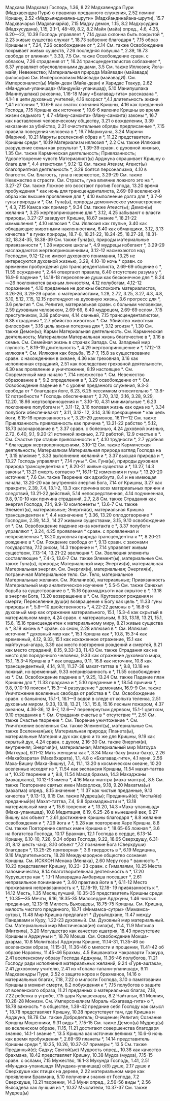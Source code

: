 Мадхава (Мадхава)
	Господь, 1.36, 8.22
Мадхавендра Пури (Мадхавендра Пури)
	о правилах преданного служения, 2.52
	помнит Кришну, 2.52 «Мадхьяндинаяна-шрути» (Мадхйандинайана-шрути), 15.7 
Мадхвачарья (Мадхвачарйа), 7.15 
Мадху
	демон, 1.15, 8.2 
Мадхусудана (Мадхусудана), 1.15, 2.1-1, 48-49, 8.2, 8.2
Майя (майа)
	опред., 4.6, 4.35, 6.20—23, 10.39
	Господь управляет *, 7.14 
	душа склонна быть покрытой *, 2.23 
	живые существа служат *, 18.73 
	забвение благодаря *, 7.15 
	образ Кришны и *, 7.24, 7.26 
	освобождение от *, 2.14 
		См. также Освобождение 
	покрывает живых существ, 7.26 
	последняя ловушка *, 2.39, 18.73 
	свобода от влияния *, 3.33, 7.5 
		См. также Освобождение
	сравн. с облаком, 7.26 
	страдания от *, 16.24
	трансценденталистов соблазняет *, 6.37
	управляет обусловленными душами, 3.5
		См. также Иллюзия; Йога-майя; Невежество; Материальная природа
Майявади (майавада)
	философия
		См. Имперсонализм
Майявади (майавадИ).
	См. Имперсоналист(ы)
Майя-деви (Майа-деви) и Харидас Тхакур, 2.62
«Мандукья-упанишад» (Мандукйа-упанишад), 5.10
Манипушпака (Манипушпака)
	раковина, 1.16-18
Ману
	«Бхагавад-гита» рассказана *, 4.1-1 
	в цепи духовных учителей, 4.16 
	возраст *,4.1 
	длительность жизни *,4.1 
	источник *, 10.6-6 
	как знаток сознания Кришны, 4.16 
	как преданный Господа, 7.15 
	Кришна как источник *, 10.6-6 
	явление Кришны во время жизни седьмого *, 4.7
«Ману-самхита» (Ману-самхита) законы *, 16.7
	как наставления человеческому обществу, 3.21 
	о
		вожделении, 3.39 
		наказании за убийство, 2.21 
	очистительные обряды предписанные *, 7.15
	правила поведения человека в *, 16.7 
Марихуана, 3.24 
Маричи (Маричи), 10.21 
Маруты
	вселенский образ и *, 11.22 
	представитель Кришны среди *, 10.19 
Материализм
	иллюзия *, 2.2
		См. также Иллюзия
	разрушение семьи как результат *, 1.39-39
	сравн. с духовной жизнью, 1.35 
	См. также Кармическая деятельность; Привязанность; Удовлетворение чувств
Материалист(ы)
	Арджуна спрашивает Кришну о благе для *, 4.4 
	атеистизм *, 9.12-12
		См. также Атеизм; Атеист(ы)
	благоприятная деятельность *, 3.29 
	боятся персонализма, 4.10 
	в благости.
		См. Благость, гуна
	в невежестве, 3.29-29 
		См. также Невежество
	в страсти.
		См. Страсть, гуна
	влияние ложного эго на *, 3.27-27 
		См. также Ложное эго
	восстают против Господа, 13.20 
	время пробуждения * как ночь для трансценденталиста, 2.69-69 
	вселенский образ как высшее проявление для *, 4.10 
	выполнение долга для *, 3.7-9 
	гуны природы и *,
		См. Гуна(ы), природы
	демоническое умонастроение *, 4.3, 7.15
		Камса как пример *, 9.34 
		См. также Атеист(ы); Демон(ы)
	желания *, 3.25
	жертвоприношение для *, 3.12, 4.25
	забывают о власти природы, 3.27-27
	завидуют Кришне, 18.67
	знание *, 18.21-22
	измышления *, 4.10
	иллюзия *.
		См. Иллюзия
	как глупые, 3.40
	как обладающие животными наклонностями, 6.40 
	как обманщики, 3.12, 3.13 
	качества *
		в гунах природы, 18.7-8, 18.21-22, 18.24-25, 18.27-28, 18.31- 32, 18.34-35, 18.38-39 
		См. также Гуна(ы), природы
	материальные привязанности *, 1.28 
	мирские школы *, 4.9 
	мудрецы избегают *, 3.29-29 
	наслаждаются жертвоприношениями, 3.12-12
	насмехаются над Господом, 9.12-12 
	не имеют духовного понимания, 13.25 
	не интересуются духовной жизнью, 3.29, 4.10-10 
	ночь * сравн. со временем пробуждения для трансценденталиста, 2.69-69 
	общение с *, 11.55
	осуждение *, 2.44 
	отвергают правила, 6.40 
	отсутствие разума у *, 16.9-9 
	падение *, 14.18-18 
	переселение души как бесконечное для *, 8.24—26 
	поклоняются
		важным личностям, 4.12 
		полубогам, 4,12-12 
	поражение *, 4.10 
	преданные
		не должны беспокоить материалистов, 3.26-26, 3.29-29 
		сравн. с материалистами, 1.28, 2.72, 3.25, 3.27, 4.3, 4.8, 5.10, 5.12, 7.15, 12.15
	претендуют на духовную жизнь, 3.6 
	прогресс для *, 3.6
	религия *.
		См. Религия, материальная
	сравн. с
		больным человеком, 2.59 
		духовным человеком, 2.69-69, 6.40
		мудрецом, 2.69-69 
		ослом, 7.15 
		преступником, 3.39 
		рабочим, 4.14 
		свиньей, 7.15
		трансценденталистом, 6.38 
	страдания *, 2.7
	убийство животных *.
		См. Убийство животных 
	философия *, 3.16 
	цель жизни потеряна для *, 3.12 
	эгоизм *, 1.30
	См. также Демон(ы); Карми
Материальная деятельность.
	См. Кармическая деятельность; Материализм
Материальная жизнь
	благочестие в *, 3.16 
	в семье.
		См. Семейная жизнь 
	в странах Запада.
		См. Западный мир 
	глупость *, 8.19-19 
	длительность *, 4.29 
	жертвоприношение и *, 17.12-13 
	иллюзия *.
		См. Иллюзия
	как борьба, 15.7-7, 15.8
	за существование сравн. с нахождением в океане, 4.36 
	как греховная, 3.16 
	как исполненная страданий, 2.51 
	как последствие греховной деятельности, 4.30
	как проявление и уничтожение, 8.19
	настоящее *.
		См. Современный мир
	начало *, 7.14
	невежество *.
		См. Невежество
	образование в *, 9.2 
	определения в *, 3.29 
	освобождение от *.
		См. Освобождение
	падение в *
		с уровня преданного служения, 9.3-3
		свобода от * благодаря йоге, 6.23, 6.25
	пессимизм относительно *, 13.8-12 
	потребности *
		Господь обеспечивает *, 2.70, 3.12, 3.16, 3.28, 9.29, 12.20, 18.66
		жертвоприношения и *, 3.10-10, 4.31
		минимальные *, 6.23 
		поклонение полубогам и *, 3.11-12, 3.16 
		половая жизнь как одна из *, 3.34
		полубоги обеспечивают *, 3.11, 3.12- 12, 3.14, 3.16 
	прекращение * как цель йоги, 6.15-16
	привязанность к *, 3.29-29 
		демонов, 16.11—12 
		См. также Привязанность 
	привязанность как причина *, 13.21-22 
	рабство *, 5.12, 18.73 
	разочарование в *, 3.37 
	сравн. с
		болезнью, 4.24
		духовной жизнью, 2.72, 6.40, 9.1, 9.20-21
		истинной жизнью, 2.72 
		работой, 12.9 
	счастье в *.
		См. Счастье 
	три стадии привязанности к *, 4.10 
	трудности *, 2.7
	удобная * благодаря жертвоприношениям, 3.10-12
	См. также Кармическая деятельность; Материализм
Материальная природа
	взгляд Господа на *, 3.15 
	влияние *, 3.33
	выполнение желаний и *, 3.37 
	высшая природа и *, 13.27
	Господь управляет *, 7.14 
	гуны *.
		См. Гуна(ы), природы
	духовная природа трансцендентна к *, 8.20-21
	живые существа и *, 13.27, 14.3 
	законы *, 13.21
	смерть согласно **, 16.11-12 
	изменения и гуны *, 13.20-20 
	источник *, 7.6
		См. также Творение
	как адхибхута, 8.4
		и не имеющая начала, 13.20-20 
	как внутренняя энергия Бога, 7.14 
		от Кришны, 3.27 
	как пракрити, 2.39, 7.4, 13.1-2, 13.3 
	как причина
		всех материальных причин и следствий, 13.21-22 
		действий, 5.14 
		непосредственная, 4.14 
		подчиненная, 9.8, 9.10-10 
	как причина страданий, 2.7, 2.8 
		См. также Страдания
	как энергия Господа, 7.14, 9.9-10 
	компоненты *, 13.6-7
		См. также Элемент(ы), материальные; Энергия(и), материальная 
	Кришна трансцендентен к *, 4.4 
	назначение *, 3.36, 13.20 
	оплодотворение *
	Господом, 2.39, 14.3, 14.27 
	живыми существами, 3.15, 9.10 
	освобождение от *.
		См. Освобождение
	падение из-за контакта с *, 3.37 
	полубоги управляют *, 3.24, 4.25
	проявления * сравн. с 
	проявленная и непроявленная *, 13.20
		духовная природа трансцендентна к **, 8.20-21
	рождение в *.
		См. Рождение
	свобода от *, 9.13 
	сравн. с
		законами государства, 7.12 
		рисом, 14.3 
	творение и *, 7.14 
	управляет живым существом, 7.13-14, 13.21-22 
	эволюция *.
		См. Эволюция
	элементы составляющие *, 7.4-5, 13.6-7
		См. также Элемент(ы), материальные
	См. также Гуна(ы), природы; Материальный мир; Энергия(и), материальная
Материальная энергия.
	См. Энергия(и), материальная; Энергия(и), пограничная
Материальное тело.
	См. Тело, материальное
Материальные желания.
	См. Желание(я), материальные; Привязанность
Материальный мир
	аналитическое изучение *, 5.5-5 
		См. также Санкхья
	борьба за существование в *, 15.16 
	брахмаджьоти как скрытое в *, 13.18 
	в энергии Бога, 13.20 
	возвращение в *.
		См. Круговорот рождения и смерти; Переселение душ(и)
	возвращение к Богу как цель *, 11.33
	гуны природы и *, 5.8—10 
	двойственность *, 4.22-22 
	демоны о *, 16.8-8 
	духовный мир
		как отражение материального, 15.1, 15.3-4
		как скрытый в материальном мире, 4.24
		сравн. с материальным, 9.33, 13.18, 13.21, 15.1, 15.6, 15.16 
		трансцендентен к материальному миру, 8.21
	живые существа в *, 8.19 
	жизнь в * сравн. со сном, 2.28 
	иллюзия в *.
		См. Иллюзия
	источник *
		духовный мир как *, 15.1 
		Кришна как *, 10.8, 15.3-4 
	как временный, 4.12, 9.33, 15.1 
	как искаженное отражение, 15.1 
	как майтхунья-агара, 3.39 
	как место повторения рождений и смертей, 9.21
	как место страданий, 8.15, 9.33-33, 11.43
		См. также Страдания 
	как не место для порядочного человека, 9.33
	как отражение духовного мира, 15.1, 15.3-4 
	Кришна в *
		как владыка, 9.11, 16.8 
		как источник, 10.8 
		как трансцендентный, 4.14, 9.11, 11.37-38
	махат-таттва в *, 9.8, 13.18 
	не ложный, но временный, 9.33 
	непривязанность к *, 11.55 
	освобождение из *.
		См. Освобождение
	падение в *, 9.25, 13.24 
		См. также Падение
	план Кришны для *, 11.33 
	прадхана и *, 5.10 
	преданные в *, 18.54 
	причина *, 9.8, 9.10-10 
		поиски *, 15.3—4 
	разрушение * демонами, 16.9-9 
		См. также Уничтожение вселенных
	свобода от рабства в *.
		См. Освобождение
	сравн. с
		баньяном, 15.1-1, 16.1—3 
		водой в следе от копыта теленка, 2.51
		духовным миром, 9.33, 13.18, 13.21, 15.1, 15.6, 15.16 
		лесным пожаром, 4.37 
		океаном, 4.36-36, 12.6-7, 12.6—7 
		перевернутым деревом, 15.1-1 
		цветком, 9.10
	страдания в *.
		См. Страдания
	счастье в *
		отсутствие **, 2.51 
		См. также Счастье
	творение *.
		См. Творение
	уничтожение *.
		См. Уничтожение вселенных
		См. также Элемент(ы), материальные
	См. также Вселенная(ые); Материальная природа; Планета(ы), материальные
Материя
	и дух как одно и то же для Кришны, 9.19
	как скрытый дух, 4.24
	сравн. с духом, 2.16-30
	См. также Энергия(и), внутренняя; Энергия(и), материальная; Материальный мир
Матхура (Матхура), 6.11-12 
Мать
	женщина как *, 3.34
Маха-баху (маха-баху), 2.26
«Махабхарата» (Махабхарата), 1.1, 4.8
	о
		«Бхагавад-гите», 4.1 
		муни, 2.56
Маха-Вишну (Маха-Вишну), 7.4, 11.1, 13.20
	в космическом океане, 10.20 
	вселенные исходят из *, 11.54 
	как экспансия Кришны, 11.54 
	махат-таттва и *, 10.20 
	творение и *, 9.8, 11.54 
Махад брахма, 14.3 
Махаджаны (махаджаны), 10.12-13 
	имена *, 4.16
Маха-мантра (маха-мантра), 8.5 
	См. также Повторение святых имен
Махарлока, 9.18, 9.20 
Махатма(ы) (махатма)
	опред., 8.15 
	значение *, 11.37 
	как чистые преданные, 9.13 
	качества *, 9.13-13, 9.15 
	См. также Мудрец(ы); Преданный(е); Чистый(е) преданный(е)
Махат-таттва, 7.4, 9.8 
	брахмаджьоти и *, 13.18 
	материальный мир и *, 15.6 
	творение и *, 13.20, 14.3
«Маха-упанишад» (Маха-упанишад), 10.8 
Медитация, 6.19, 6.25-26 
	в нынешний век, 9.27 
	Вишну как объект *, 2.61 
	достижение Кришны благодаря *, 8.8 
	желание освобождения и *, 7.29 
	йога и *, 5.28
	как повторение Харе Кришна, 8.8 
		См. также Повторение святых имен
	Кришна о *, 18.65-65 
	ложная *, 3.6 
	на
		богатства Господа, 10.17 
		Брахман, 12.1 
		Господа в сердце, 6.13-14 
		Кришну, 6.10-10, 7.28, 9.34 
		образ Господа, 9.22, 18.65 
		Сверхдушу, 6.31-31, 8.12 
		шесть чакр, 8.10 
	объект *,7.2
	познание Бога (Сверхдуши) благодаря *, 13.25-25 
	притворная *, 3.6
	твердость в *, 6.19 
Медицина, 9.16 
Медлительность, 18.28 
Международное общество сознания Кришны.
	См. ИСККОН
Менака (Менака), 2.60 
Меру
	гора *
		важность *, 10.23 
		представляет Кришну, 10.23- 23
		сравн. с Гималаями, 10.25 
Места паломничества, 8.14
	благотворительная деятельность в *, 17.20
	Курукшетра как *, 1.1-1 
	Махараджа Амбариша посещает *, 2.61
	неправильное понимание *, 3.40 
	практика йоги в *, 6.11-12 
Место проживания
	непривязанность к *, 12.18-19, 12.18- 19
	привязанность к *, 14.12 
Месть, 1.35 
Месяц
	лучший, 10.35-35 
	представитель Кришны среди *, 10.35—35 
Мечты, 6.16, 18.35-35 
Милосердие
	Арджуны, 1.46 
	чистых преданных, 12.13-15 
Милость
	Вьясадевы, 18.75-75 
	Кришны.
		См. Кришна, милость 
	чистого преданного, 18.71
«Мимамса-сутры» (Мимамса-сутры), 11.48
Мир
	Кришна предлагает * Дурьйодхане, 11.47
	между Пандавами и Куру, 1.22-23 
	духовный.
		См. Духовный мир 
	материальный.
		См. Материальный мир
Мистическая(ие) сила(ы), 11.4, 11.9
Митхила (Митхила), 3.20 
Могущество
	как качество кшатрия, 18.43 
	присутствие Кришны и Арджуны и *, 18.78
Мокша.
	См. Освобождение
Мокша-дхарма, 10.8
Молитва(ы)
	Арджуны Кришне, 11.14-31, 11.35-46
		во вселенском образе, 11.15-31, 11.36-46
		о милости и прощении, 11.41-42 
		об образе Нараяны, 11.45-46 
	Брахмы, 4.5
	Вишванатхи Чакраварти Тхакура, 2.41
	вселенскому образу Господа
		Арджуны, 11.36-46 
		полубогов, 11.21
	Господу ради исполнения материальных желаний, 9.24
	«Гурв-аштака», 2.41 
	духовному учителю, 2.41 
	из «Гопала-тапани-упанишад», 9.11 
	Мадхавендры Пури, 2.52 
	о защите коров и брахманов, 14.16 
	о материальных благах, 7.18, 7.22
	о милости Господа, 3.10 
	о памятовании Кришны в момент смерти, 8.2 
	побуждения к *, 7.15 
	полубогов о защите от вселенского образа, 11.21
	преданных о материальных благах, 7.18, 7.22 
	ребенка в утробе, 7.15 
	царя Кулашекхары, 8.2 
	Чайтаньи, 6.1 
Молния, 10.28-28 
Монизм.
	См. Имперсонализм
Мораль
	«Бхагавад-гита» о *, 18.78 
	важность * в обществе, 1.39-42 
	предание себя Господу как смысл *, 18.78 
	представляет Кришну, 10.38 
	присутствует там, где Кришна и Арджуна, 18.78
	См. также Добродетель; Очищение; Религия; Сознание Кришны 
Мошенники, 9.31 
	виды *, 7.15-15 
	См. также Демон(ы)
Мудрец(ы)
	во вселенском образе, 11.15, 11.21
	достигают совершенства благодаря знанию, 14.1-1 
	знание *, 13.5
	Кришна как источник великих *, 10.6-6
	ночь как время пробуждения *, 2.69-69 
	планеты *, 14.14 
	представитель Кришны среди *, 10.25, 10.26, 10.37-37 
	примеры *, 13.5
	См. также Преданный(е); Садху; Святой(ые)
Мудрость
	опред., 10.38
	как качество брахмана, 18.42 
	представляет Кришну, 10.38 
Мудха (мудха), 7.15-15 
	сравн. с ослами, 7.15 
Мужество, 16.1-3 
Мукунда
	Господь, 1.41, 2.51
«Мундака-упанишад» (Мундака-упанишад) о(б) 
	душе, 2.17
	душе и Сверхдуше как птицах на дереве, 2.22
	материальном мире как проявлении Брахмана, 5.10
	получении знания от Господа, 7.2 
	Сверхдуше, 13.21 
	творении, 14.3 
Муни
	опред., 2.56-56 
	виды *, 2.56
	Вьясадева как лучший из *, 10.37
Мыслители, 10.37-37 
	См. также Мудрец(ы)
